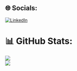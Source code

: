 ## 🌐 Socials:
[![LinkedIn](https://img.shields.io/badge/LinkedIn-%230077B5.svg?logo=linkedin&logoColor=white)](https://linkedin.com/in/giorgiduchidze) 
# 📊 GitHub Stats:
![](https://github-readme-streak-stats.herokuapp.com/?user=gduchidze&theme=dark&hide_border=false)<br/>
[![](https://visitcount.itsvg.in/api?id=gduchidze&icon=0&color=0)](https://visitcount.itsvg.in)


